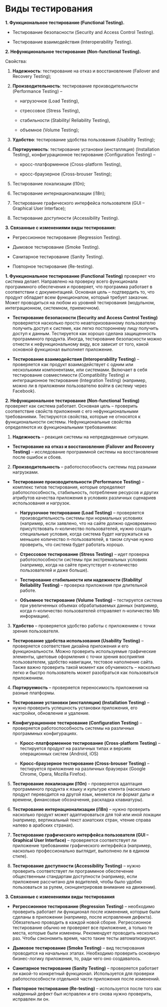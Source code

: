 Виды тестирования 
==========

**1. Функциональное тестирование (Functional Testing).**

- Тестирование безопасности (Security and Access Control Testing).

- Тестирование взаимодействия (Interoperability Testing).

**2. Нефункциональное тестирование (Non-functional Testing).**

Свойства:

1) **Надежность**: тестирование на отказ и восстановление (Failover and Recovery Testing);
 
2) **Производительность**: тестирование производительности (Performance Testing) – 

     - нагрузочное (Load Testing), 

     - стрессовое (Stress Testing), 

     - стабильности (Stability/ Reliability Testing), 

     - объемное (Volume Testing);

3) **Удобство**: тестирование удобства пользования (Usability Testing);

4)	**Портируемость**: тестирование установки (инсталляция) (Installation Testing), конфигурационное тестирование (Configuration Testing) – 

     - кросс-платформенное (Cross-platform Testing),
     
     - кросс-браузерное (Cross-brouser Testing);
     
5)	Тестирование локализации (l10n);

6)	Тестирование интернационализации (i18n);

7)	Тестирование графического интерфейса пользователя (GUI – Graphical User Interface);

8)	Тестирование доступности (Accessibility Testing).

**3. Связанные с изменениями виды тестирования:**

- Регрессионное тестирование (Regression Testing).

- Дымовое тестирование (Smoke Testing).

- Санитарное тестирование (Sanity Testing).

- Повторное тестирование (Re-testing).



**1. Функциональное тестирование (Functional Testing)** проверяет что система делает. Направлено на проверку всего функционала программного обеспечения и проверяет, что программа работает в соответствии с документацией. Основная цель – подтвердить то, что продукт обладает всем функционалом, который требует заказчик. Может проводиться на любом из уровней тестирования (модульном, интеграционном, системном, приемочном).

- **Тестирование безопасности (Security and Access Control Testing)** проверяется насколько просто неавторизованному пользователю получить доступ к системе, как легко постороннему лицу получить доступ к данным. Тестируется как хорошо сделана защищенность программного продукта.  Иногда, тестирование безопасности можно отнести к нефункциональному виду, все зависит от того, какой основной функционал выполняет приложение.

- **Тестирование взаимодействия (Interoperability Testing)** – проверяется как продукт взаимодействует с одним или несколькими компонентами, или системами. Включает в себя тестирование совместимости (Compatibility Testing) и интеграционное тестирование (Integration Testing) (например, можно ли в приложении пользователю войти в систему через Facebook).

**2.  Нефункциональное тестирование (Non-functional Testing)** проверяет как система работает. Основная цель – проверить соответствие свойств приложения с его нефункциональными требованиями. Тестируются свойства, которые не относятся к функциональности системы. Нефункциональные свойства определяются их функциональными требованиями:

1)	**Надежность** – реакция системы на непредвиденные ситуации. 

- **Тестирование на отказ и восстановление (Failover and Recovery Testing)** – исследование программной системы на восстановление после ошибок и сбоев.

2)	**Производительность** – работоспособность системы под разными нагрузками.

- **Тестирование производительности (Performance Testing)** – комплекс типов тестирования, которые определяют работоспособность, стабильность, потребление ресурсов и других атрибутов качества приложения в условиях различных сценариев использования и нагрузок.

    - **Нагрузочное тестирование (Load Testing)** – проверяется производительность системы при нормальных условиях (например, если заявлено, что на сайте должно одновременно присутствовать n-количество пользователей, нужно создать специальные условия, когда система будет нагружаться на меньшее количество n-пользователей, в таком случае нужно проверить, что система будет работать хорошо. 

    -	**Стрессовое тестирование (Stress Testing)** – идет проверка работоспособности системы при экстремальных условиях (например, когда на сайте присутствует n-количество пользователей и даже больше).  

    -	**Тестирование стабильности или надежности (Stability/ Reliability Testing)** – проверка приложения при длительной работе.

    -	**Объемное тестирование (Volume Testing)** – тестируется система при увеличенных объемах обрабатываемых данных (например, когда n-количество пользователей отправляет n-количество Mb информации).

3)	**Удобство** – проверяется удобство работы с приложением с точки зрения пользователя.

- **Тестирование удобства использования (Usability Testing)** – проверяется соответствие дизайна приложения и его функциональности. Можно проверить используемые графические элементы, цветовые оформления с точки зрения восприятия пользователем, удобство навигации, тестовое наполнение сайта. Также важно проверить такой момент как обучаемость – насколько легко и быстро пользователь может разобраться как пользоваться приложением. 

4)	**Портируемость** – проверяется переносимость приложения на разные платформы.

- **Тестирование установки (инсталляции) (Installation Testing)** – нужно проверить успешность установки приложения, его настройки, обновление и удаление.

- **Конфигурационное тестирование (Configuration Testing)** – проверяется работоспособность системы на различных программных конфигурациях.

    -	**Кросс-платформенное тестирование (Cross-platform Testing)** – тестируется продукт на различных типах и версиях операционных систем (Android, iOS)

    -	**Кросс-браузерное тестирование (Cross-brouser Testing)** – тестируется приложение на различных браузерах (Google Chrome, Opera, Mozilla Firefox). 

5)	**Тестирование локализации (l10n)** – проверяется адаптация программного продукта к языку и культуре клиента (насколько продукт переводится на другой язык, меняется ли формат даты и времени, финансовые обозначения, раскладка клавиатуры).

6)	**Тестирование интернационализации (i18n)** – нужно проверить насколько продукт может адаптироваться для той или иной локации (например, вертикальный текст азиатских стран, чтение справа налево в арабских странах).

7)	**Тестирование графического интерфейса пользователя (GUI – Graphical User Interface)** – проверяется соответствует ли приложение требованиям графического интерфейса (например, насколько профессионально выглядит, выполнено ли в едином стиле).

8)	**Тестирование доступности (Accessibility Testing)** – нужно проверить соответствует ли программное обеспечение общественным стандартам доступности (например, если приложение рассчитано для водителей, чтобы было удобно пользоваться за рулем, сконцентрировав внимание на движении).

**3. Связанные с изменениями виды тестирования**

- **Регрессионное тестирование (Regression Testing)** – необходимо проверить работает ли функционал после изменения, которые были сделаны в приложении (например, после исправления дефекта). Обязательно проводить в каждой новой сборке. Регрессионное тестирование обычно не проверяет все приложение, а только те места, которые были изменены. Рекомендует проводить несколько раз. Чтобы сэкономить время, часто такие тесты автоматизируют. 

- **Дымовое тестирование (Smoke Testing)** – вид тестирования проводится на начальных этапах. Необходимо проверить основную бизнес-логику приложения, то, ради чего оно создавалось.

- **Санитарное тестирование (Sanity Testing)** – проверяется работает ли какой-то конкретный функционал. Используется для проверки работоспособности отдельной части приложения после изменений. 

- **Повторное тестирование (Re-testing)** – используется после того как найденный дефект был исправлен и его снова нужно проверить, исправлен ли он. 
